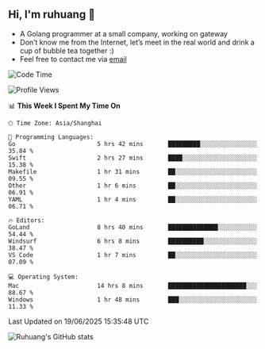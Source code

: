 ## Hi, I'm ruhuang 👋

- A Golang programmer at a small company, working on gateway
- Don’t know me from the Internet, let’s meet in the real world and drink a cup of bubble tea together :)
- Feel free to contact me via [email](mailto:ruhuang2001@gmail.com)
<!--START_SECTION:waka-->
![Code Time](http://img.shields.io/badge/Code%20Time-582%20hrs%201%20min-blue)

![Profile Views](http://img.shields.io/badge/Profile%20Views-3-blue)

📊 **This Week I Spent My Time On** 

```text
🕑︎ Time Zone: Asia/Shanghai

💬 Programming Languages: 
Go                       5 hrs 42 mins       █████████░░░░░░░░░░░░░░░░   35.84 % 
Swift                    2 hrs 27 mins       ████░░░░░░░░░░░░░░░░░░░░░   15.38 % 
Makefile                 1 hr 31 mins        ██░░░░░░░░░░░░░░░░░░░░░░░   09.55 % 
Other                    1 hr 6 mins         ██░░░░░░░░░░░░░░░░░░░░░░░   06.91 % 
YAML                     1 hr 4 mins         ██░░░░░░░░░░░░░░░░░░░░░░░   06.71 % 

🔥 Editors: 
GoLand                   8 hrs 40 mins       ██████████████░░░░░░░░░░░   54.44 % 
Windsurf                 6 hrs 8 mins        ██████████░░░░░░░░░░░░░░░   38.47 % 
VS Code                  1 hr 7 mins         ██░░░░░░░░░░░░░░░░░░░░░░░   07.09 % 

💻 Operating System: 
Mac                      14 hrs 8 mins       ██████████████████████░░░   88.67 % 
Windows                  1 hr 48 mins        ███░░░░░░░░░░░░░░░░░░░░░░   11.33 % 
```


 Last Updated on 19/06/2025 15:35:48 UTC
<!--END_SECTION:waka-->

![Ruhuang's GitHub stats](https://github-readme-stats.vercel.app/api?username=ruhuang2001&count_private=true&hide_title=true&show_icons=true&theme=vue)

